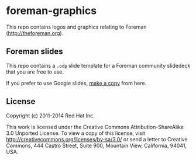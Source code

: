 # foreman-graphics

This repo contains logos and graphics relating to Foreman (http://theforeman.org).

## Foreman slides

This repo contains a `.odp` slide template for a Foreman community slidedeck that you are free to use.

If you prefer to use Google slides, [make a copy](https://docs.google.com/presentation/d/1lS-S9G_x1FIAnQGiUVr8XWhldhTM5WyhLr0BWUJcnuE/edit?usp=sharing) from here.

## License

Copyright (c) 2011-2014 Red Hat Inc.

This work is licensed under the Creative Commons Attribution-ShareAlike 3.0
Unported License. To view a copy of this license, visit
http://creativecommons.org/licenses/by-sa/3.0/ or send a letter to Creative
Commons, 444 Castro Street, Suite 900, Mountain View, California, 94041, USA.
